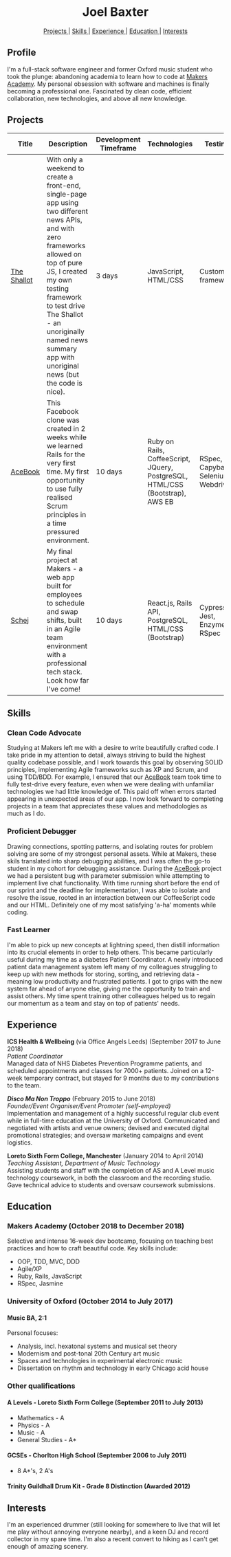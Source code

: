 <h1 align='center'> Joel Baxter </h1>
<div align="center">
    
[Projects ](#projects) | 
[Skills ](#skills) | 
[Experience ](#experience) | 
[Education ](#education) | 
[Interests ](#interests)

</div>

## Profile

I'm a full-stack software engineer and former Oxford music student who took the plunge: abandoning academia to learn how to code at [Makers Academy](https://makers.tech/). My personal obsession with software and machines is finally becoming a professional one. Fascinated by clean code, efficient collaboration, new technologies, and above all new knowledge. 

## Projects<a name="projects"></a>    

| Title | Description | Development Timeframe | Technologies | Testing |
|--|--|--|--|--|
| [The Shallot](https://github.com/jebax/TheShallotSummary) | With only a weekend to create a front-end, single-page app using two different news APIs, and with zero frameworks allowed on top of pure JS, I created my own testing framework to test drive The Shallot - an unoriginally named news summary app with unoriginal news (but the code is nice). | 3 days | JavaScript, HTML/CSS | Custom framework |
| [AceBook](https://github.com/chloeverity/acebook-breakfast-club) | This Facebook clone was created in 2 weeks while we learned Rails for the very first time. My first opportunity to use fully realised Scrum principles in a time pressured environment. | 10 days | Ruby on Rails, CoffeeScript, JQuery, PostgreSQL, HTML/CSS (Bootstrap), AWS EB | RSpec, Capybara, Selenium Webdriver  |
| [Schej](https://github.com/jebax/SchejFrontend) | My final project at Makers - a web app built for employees to schedule and swap shifts, built in an Agile team environment with a professional tech stack. Look how far I've come! | 10 days | React.js, Rails API, PostgreSQL, HTML/CSS (Bootstrap) | Cypress, Jest, Enzyme, RSpec |

## Skills<a name="skills"></a>

### Clean Code Advocate

Studying at Makers left me with a desire to write beautifully crafted code. I take pride in my attention to detail, always striving to build the highest quality codebase possible, and I work towards this goal by observing SOLID principles, implementing Agile frameworks such as XP and Scrum, and using TDD/BDD. For example, I ensured that our [AceBook](https://github.com/chloeverity/acebook-breakfast-club) team took time to fully test-drive every feature, even when we were dealing with unfamiliar technologies we had little knowledge of. This paid off when errors started appearing in unexpected areas of our app. I now look forward to completing projects in a team that appreciates these values and methodologies as much as I do.

### Proficient Debugger

Drawing connections, spotting patterns, and isolating routes for problem solving are some of my strongest personal assets. While at Makers, these skils translated into sharp debugging abilities, and I was often the go-to student in my cohort for debugging assistance. During the [AceBook](https://github.com/chloeverity/acebook-breakfast-club) project we had a persistent bug with parameter submission while attempting to implement live chat functionality. With time running short before the end of our sprint and the deadline for implementation, I was able to isolate and resolve the issue, rooted in an interaction between our CoffeeScript code and our HTML. Definitely one of my most satisfying 'a-ha' moments while coding.

### Fast Learner

I'm able to pick up new concepts at lightning speed, then distill information into its crucial elements in order to help others. This became particularly useful during my time as a diabetes Patient Coordinator. A newly introduced patient data management system left many of my colleagues struggling to keep up with new methods for storing, sorting, and retrieving data - meaning low productivity and frustrated patients. I got to grips with the new system far ahead of anyone else, giving me the opportunity to train and assist others. My time spent training other colleagues helped us to regain our momentum as a team and stay on top of patients' needs. 

## Experience<a name="experience"></a>

**ICS Health & Wellbeing** (via Office Angels Leeds) (September 2017 to June 2018)    
*Patient Coordinator*  
Managed data of NHS Diabetes Prevention Programme patients, and scheduled appointments and classes for 7000+ patients. Joined on a 12-week temporary contract, but stayed for 9 months due to my contributions to the team.

***Disco Ma Non Troppo*** (February 2015 to June 2018)   
*Founder/Event Organiser/Event Promoter (self-employed)*  
Implementation and management of a highly successful regular club event while in full-time education at the University of Oxford. Communicated and negotiated with artists and venue owners; devised and executed digital promotional strategies; and oversaw marketing campaigns and event logistics.

**Loreto Sixth Form College, Manchester** (January 2014 to April 2014)  
*Teaching Assistant, Department of Music Technology*  
Assisting students and staff with the completion of AS and A Level music technology coursework, in both the classroom and the recording studio. Gave technical advice to students and oversaw coursework submissions.

## Education<a name="education"></a>
### Makers Academy (October 2018 to December 2018)

Selective and intense 16-week dev bootcamp, focusing on teaching best practices and how to craft beautiful code. Key skills include:

* OOP, TDD, MVC, DDD
* Agile/XP
* Ruby, Rails, JavaScript
* RSpec, Jasmine

### University of Oxford (October 2014 to July 2017)
#### Music BA, 2:1

Personal focuses:
* Analysis, incl. hexatonal systems and musical set theory
* Modernism and post-tonal 20th Century art music
* Spaces and technologies in experimental electronic music
* Dissertation on rhythm and technology in early Chicago acid house

### Other qualifications
#### A Levels - Loreto Sixth Form College (September 2011 to July 2013)
* Mathematics - A
* Physics - A
* Music - A
* General Studies - A*

#### GCSEs - Chorlton High School (September 2006 to July 2011)
* 8 A*'s, 2 A's

#### Trinity Guildhall Drum Kit - Grade 8 Distinction (Awarded 2012)

## Interests<a name="interests"></a>

I'm an experienced drummer (still looking for somewhere to live that will let me play without annoying everyone nearby), and a keen DJ and record collector in my spare time. I'm also a recent convert to hiking as I can't get enough of amazing scenery.
